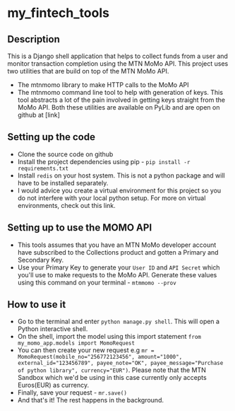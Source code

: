 # my_fintech_tools

## Description

This is a Django shell application that helps to collect funds from a user and monitor transaction completion using the MTN MoMo API. This project uses two utilities that are build on top of the MTN MoMo API.

- The mtnmomo library to make HTTP calls to the MoMo API
- The mtnmomo command line tool to help with generation of keys. This tool abstracts a lot of the pain involved in getting keys straight from the MoMo API.
  Both these utilities are available on PyLib and are open on github at [link]

## Setting up the code

- Clone the source code on github
- Install the project dependencies using pip - `pip install -r requirements.txt`
- Install `redis` on your host system. This is not a python package and will have to be installed separately.
- I would advice you create a virtual environment for this project so you do not interfere with your local python setup. For more on virtual environments, check out this link.

## Setting up to use the MOMO API

- This tools assumes that you have an MTN MoMo developer account have subscribed to the Collections product and gotten a Primary and Secondary Key.
- Use your Primary Key to generate your `User ID` and `API Secret` which you'll use to make requests to the MoMo API. Generate these values using this command on your terminal - `mtmmomo --prov`

## How to use it

- Go to the terminal and enter `python manage.py shell`. This will open a Python interactive shell.
- On the shell, import the model using this import statement `from my_momo_app.models import MomoRequest`
- You can then create your new request e.g `mr = MomoRequest(mobile_no="256772123456", amount="1000", external_id="123456789", payee_note="OK", payee_message="Purchase of python library", currency="EUR")`. Please note that the MTN Sandbox which we'd be using in this case currently only accepts Euros(EUR) as currency.
- Finally, save your request - `mr.save()`
- And that's it! The rest happens in the background.
